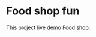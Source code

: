 # Food shop fun

This project live demo [Food shop](https://ephemeral-heliotrope-6f4c78.netlify.app).
